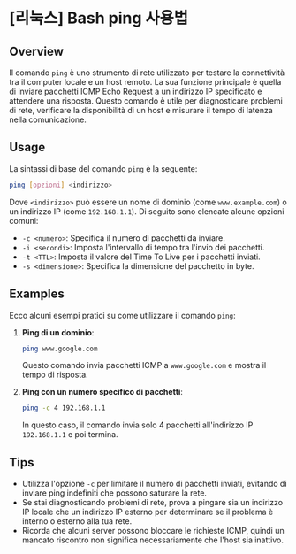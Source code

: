 # [리눅스] Bash ping 사용법

## Overview
Il comando `ping` è uno strumento di rete utilizzato per testare la connettività tra il computer locale e un host remoto. La sua funzione principale è quella di inviare pacchetti ICMP Echo Request a un indirizzo IP specificato e attendere una risposta. Questo comando è utile per diagnosticare problemi di rete, verificare la disponibilità di un host e misurare il tempo di latenza nella comunicazione.

## Usage
La sintassi di base del comando `ping` è la seguente:

```bash
ping [opzioni] <indirizzo>
```

Dove `<indirizzo>` può essere un nome di dominio (come `www.example.com`) o un indirizzo IP (come `192.168.1.1`). Di seguito sono elencate alcune opzioni comuni:

- `-c <numero>`: Specifica il numero di pacchetti da inviare.
- `-i <secondi>`: Imposta l'intervallo di tempo tra l'invio dei pacchetti.
- `-t <TTL>`: Imposta il valore del Time To Live per i pacchetti inviati.
- `-s <dimensione>`: Specifica la dimensione del pacchetto in byte.

## Examples
Ecco alcuni esempi pratici su come utilizzare il comando `ping`:

1. **Ping di un dominio**:
   ```bash
   ping www.google.com
   ```
   Questo comando invia pacchetti ICMP a `www.google.com` e mostra il tempo di risposta.

2. **Ping con un numero specifico di pacchetti**:
   ```bash
   ping -c 4 192.168.1.1
   ```
   In questo caso, il comando invia solo 4 pacchetti all'indirizzo IP `192.168.1.1` e poi termina.

## Tips
- Utilizza l'opzione `-c` per limitare il numero di pacchetti inviati, evitando di inviare ping indefiniti che possono saturare la rete.
- Se stai diagnosticando problemi di rete, prova a pingare sia un indirizzo IP locale che un indirizzo IP esterno per determinare se il problema è interno o esterno alla tua rete.
- Ricorda che alcuni server possono bloccare le richieste ICMP, quindi un mancato riscontro non significa necessariamente che l'host sia inattivo.